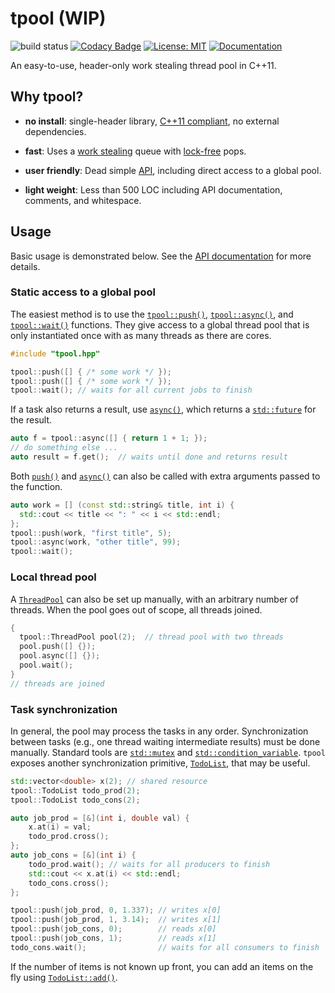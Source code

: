 # tpool (WIP)

![build status](https://github.com/tnagler/tpool/actions/workflows/main.yml/badge.svg?branch=main)
[![Codacy Badge](https://app.codacy.com/project/badge/Grade/ed2deb06d4454ab3b488536426ec3066)](https://www.codacy.com/gh/tnagler/tpool/dashboard?utm_source=github.com&amp;utm_medium=referral&amp;utm_content=tnagler/tpool&amp;utm_campaign=Badge_Grade)
[![License: MIT](https://img.shields.io/badge/License-MIT-yellow.svg)](https://opensource.org/licenses/MIT)
[![Documentation](https://img.shields.io/website/http/tnagler.github.io/tpool.svg)](https://vinecopulib.github.io/pyvinecopulib/)
<!-- [![DOI](https://zenodo.org/badge/427536398.svg)](https://zenodo.org/badge/latestdoi/427536398) -->


An easy-to-use, header-only work stealing thread pool in C++11.

## Why tpool?

* **no install**: single-header library, 
  [C++11 compliant](https://en.cppreference.com/w/cpp/compiler_support), 
  no external dependencies.

* **fast**: Uses a [work stealing](https://en.wikipedia.org/wiki/Work_stealing) 
  queue with [lock-free](https://en.wikipedia.org/wiki/Non-blocking_algorithm#Lock-freedom) pops.

* **user friendly**: Dead simple [API](https://tnagler.github.io/tpool/), 
  including direct access to a global pool.

* **light weight**: Less than 500 LOC including API documentation, comments, and
  whitespace.

## Usage

Basic usage is demonstrated below. See the 
[API documentation](https://tnagler.github.io/tpool/) for more details.

### Static access to a global pool

The easiest method is to use the [`tpool::push()`](https://tnagler.github.io/tpool/namespacetpool.html#affc41895dab281715c271aca3649e830), 
[`tpool::async()`](https://tnagler.github.io/tpool/namespacetpool.html#a10575809d24ead3716e312585f90a94a), 
and [`tpool::wait()`](https://tnagler.github.io/tpool/namespacetpool.html#a086671a25cc4f207112bc82a00688301) 
functions. They give access to a global thread pool that is only instantiated 
once with as many threads as there are cores.

```cpp
#include "tpool.hpp"

tpool::push([] { /* some work */ });
tpool::push([] { /* some work */ });
tpool::wait(); // waits for all current jobs to finish
```

If a task also returns a result, use 
[`async()`](https://tnagler.github.io/tpool/namespacetpool.html#a10575809d24ead3716e312585f90a94a), 
which returns a [`std::future`](https://en.cppreference.com/w/cpp/thread/future) 
for the result.

```cpp
auto f = tpool::async([] { return 1 + 1; });
// do something else ...
auto result = f.get();  // waits until done and returns result
```

Both [`push()`](https://tnagler.github.io/tpool/namespacetpool.html#affc41895dab281715c271aca3649e830)
and [`async()`](https://tnagler.github.io/tpool/namespacetpool.html#a10575809d24ead3716e312585f90a94a) 
can also be called with extra arguments passed to the function.

```cpp
auto work = [] (const std::string& title, int i) { 
  std::cout << title << ": " << i << std::endl; 
};
tpool::push(work, "first title", 5);
tpool::async(work, "other title", 99);
tpool::wait();
```

### Local thread pool

A [`ThreadPool`](https://tnagler.github.io/tpool/classtpool_1_1ThreadPool.html) 
can also be set up manually, with an arbitrary number of threads. When the pool 
goes out of scope, all threads joined.

```cpp
{
  tpool::ThreadPool pool(2);  // thread pool with two threads
  pool.push([] {});
  pool.async([] {});
  pool.wait();
}
// threads are joined
```

### Task synchronization

In general, the pool may process the tasks in any order. Synchronization between
 tasks (e.g., one thread waiting intermediate results) must be done manually. 
 Standard tools are [`std::mutex`](https://en.cppreference.com/w/cpp/thread/mutex) 
 and [`std::condition_variable`](https://en.cppreference.com/w/cpp/thread/condition_variable). 
 `tpool` exposes another synchronization primitive, 
 [`TodoList`](https://tnagler.github.io/tpool/classtpool_1_1TodoList.html), that 
 may be useful.

```cpp
std::vector<double> x(2); // shared resource
tpool::TodoList todo_prod(2);
tpool::TodoList todo_cons(2);

auto job_prod = [&](int i, double val) {
    x.at(i) = val;
    todo_prod.cross();
};
auto job_cons = [&](int i) {
    todo_prod.wait(); // waits for all producers to finish
    std::cout << x.at(i) << std::endl;
    todo_cons.cross();
};

tpool::push(job_prod, 0, 1.337); // writes x[0]
tpool::push(job_prod, 1, 3.14);  // writes x[1]
tpool::push(job_cons, 0);        // reads x[0]
tpool::push(job_cons, 1);        // reads x[1]
todo_cons.wait();                // waits for all consumers to finish
```

If the number of items is not known up front, you can add an items on the fly 
using [`TodoList::add()`](https://tnagler.github.io/tpool/classtpool_1_1TodoList.html).
